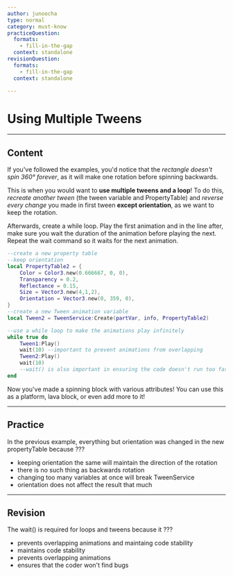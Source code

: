 ```yaml
---
author: junoocha
type: normal
category: must-know
practiceQuestion:
  formats:
    - fill-in-the-gap
  context: standalone
revisionQuestion:
  formats:
    - fill-in-the-gap
  context: standalone

---
```


# Using Multiple Tweens
---

## Content
If you've followed the examples, you'd notice that the *rectangle doesn't spin 360° forever*, as it will make one rotation before spinning backwards.

This is when you would want to **use multiple tweens and a loop**! To do this, *recreate another tween* (the tween variable and PropertyTable) and *reverse every change* you made in first tween **except orientation**, as we want to keep the rotation.

Afterwards, create a while loop. Play the first animation and in the line after, make sure you wait the duration of the animation before playing the next. Repeat the wait command so it waits for the next animation.

```lua
--create a new property table
--keep orientation
local PropertyTable2 = {
	Color = Color3.new(0.666667, 0, 0),
	Transparency = 0.2,
	Reflectance = 0.15,
	Size = Vector3.new(4,1,2),
	Orientation = Vector3.new(0, 359, 0),
}
--create a new Tween animation variable
local Tween2 = TweenService:Create(partVar, info, PropertyTable2)

--use a while loop to make the animations play infinitely
while true do
	Tween1:Play()
	wait(10) --important to prevent animations from overlapping
	Tween2:Play()
	wait(10) 
    --wait() is also important in ensuring the code doesn't run too fast
end
```
Now you've made a spinning block with various attributes! You can use this as a platform, lava block, or even add more to it!

---

## Practice
In the previous example, everything but orientation was changed in the new propertyTable because ???
- keeping orientation the same will maintain the direction of the rotation
- there is no such thing as backwards rotation
- changing too many variables at once will break TweenService
- orientation does not affect the result that much
---

## Revision

The wait() is required for loops and tweens because it ???
- prevents overlapping animations and maintaing code stability
- maintains code stability
- prevents overlapping animations
- ensures that the coder won't find bugs
